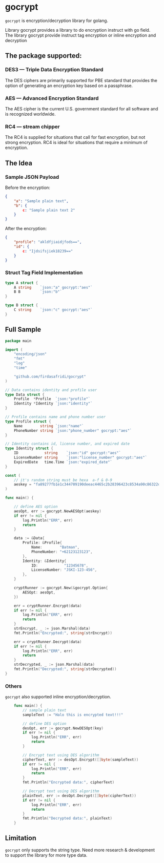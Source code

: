 # gocrypt

`gocrypt` is encryption/decryption library for golang.

Library gocrypt provides a library to do encryption instruct with go field. The library gocrypt provide instruct tag encryption or inline encryption and decryption

## The package supported:

### **DES3** — Triple Data Encryption Standard
The DES ciphers are primarily supported for PBE standard that provides the option of generating an encryption key based on a passphrase.

### **AES** — Advanced Encryption Standard
The AES cipher is the current U.S. government standard for all software and is recognized worldwide.

### **RC4** — stream chipper
The RC4 is supplied for situations that call for fast encryption, but not strong encryption. RC4 is ideal for situations that require a minimum of encryption.

## The Idea

### Sample JSON Payload

Before the encryption:
```json
{
    "a": "Sample plain text",
    "b": {
        c: "Sample plain text 2"
    }
}
```

After the encryption:

```json
{
    "profile": "akldfjiaidjfods==",
    "id": {
        c: "Ijdsifsjiek18239=="
    }
}
```

### Struct Tag Field Implementation

```go
type A struct {
    A string    `json:"a" gocrypt:"aes"`
    B B         `json:"b"`
}

type B struct {
    C string    `json:"c" gocrypt:"aes"`
}
```

## Full Sample

```go
package main

import (
	"encoding/json"
	"fmt"
	"log"
	"time"

	"github.com/firdasafridi/gocrypt"
)

// Data contains identity and profile user
type Data struct {
	Profile  *Profile  `json:"profile"`
	Identity *Identity `json:"identity"`
}

// Profile contains name and phone number user
type Profile struct {
	Name        string `json:"name"`
	PhoneNumber string `json:"phone_number" gocrypt:"aes"`
}

// Identity contains id, license number, and expired date
type Identity struct {
	ID            string    `json:"id" gocrypt:"aes"`
	LicenseNumber string    `json:"license_number" gocrypt:"aes"`
	ExpiredDate   time.Time `json:"expired_date"`
}

const (
	// it's random string must be hexa  a-f & 0-9
	aeskey = "fa89277fb1e1c344709190deeac4465c2b28396423c8534a90c86322d0ec9dcf"
)

func main() {

	// define AES option
	aesOpt, err := gocrypt.NewAESOpt(aeskey)
	if err != nil {
		log.Println("ERR", err)
		return
	}

	data := &Data{
		Profile: &Profile{
			Name:        "Batman",
			PhoneNumber: "+62123123123",
		},
		Identity: &Identity{
			ID:            "12345678",
			LicenseNumber: "JSKI-123-456",
		},
	}

	cryptRunner := gocrypt.New(&gocrypt.Option{
		AESOpt: aesOpt,
	})

	err = cryptRunner.Encrypt(data)
	if err != nil {
		log.Println("ERR", err)
		return
	}
	strEncrypt, _ := json.Marshal(data)
	fmt.Println("Encrypted:", string(strEncrypt))

	err = cryptRunner.Decrypt(data)
	if err != nil {
		log.Println("ERR", err)
		return
	}
	strDecrypted, _ := json.Marshal(data)
	fmt.Println("Decrypted:", string(strDecrypted))
}

```

### Others
`gocrypt` also supported inline encryption/decryption.

```go
	func main() {
        // sample plain text
        sampleText := "Halo this is encrypted text!!!"

        // define DES option
        desOpt, err := gocrypt.NewDESOpt(key)
        if err != nil {
            log.Println("ERR", err)
            return
        }

        // Encrypt text using DES algorithm
        cipherText, err := desOpt.Encrypt([]byte(sampleText))
        if err != nil {
            log.Println("ERR", err)
            return
        }
        fmt.Println("Encrypted data:", cipherText)

        // Decrypt text using DES algorithm
        plainText, err := desOpt.Decrypt([]byte(cipherText))
        if err != nil {
            log.Println("ERR", err)
            return
        }
        fmt.Println("Decrypted data:", plainText)
    }
```

## Limitation
`gocrypt` only supports the string type. Need more research & development to support the library for more type data.
